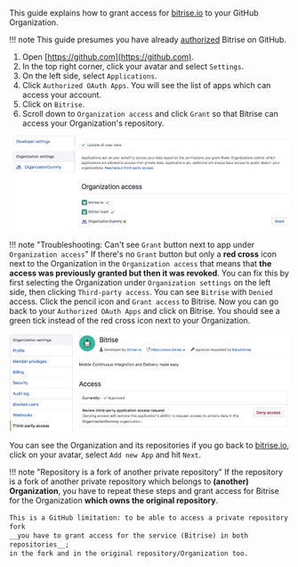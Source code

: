 This guide explains how to grant access for [bitrise.io](https://www.bitrise.io/) to your GitHub Organization.

!!! note
    This guide presumes you have already [authorized](https://help.github.com/articles/authorizing-oauth-apps/) Bitrise on GitHub.

1. Open [https://github.com](https://github.com).
2. In the top right corner, click your avatar and select `Settings`.
4. On the left side, select `Applications`.
5. Click `Authorized OAuth Apps`. You will see the list of apps which can access your account.
6. Click on `Bitrise`.
6. Scroll down to `Organization access` and click `Grant` so that Bitrise can access your Organization's repository.

  ![Screenshot](/img/faq/grant-org-access.jpg)

!!! note "Troubleshooting: Can't see `Grant` button next to app under `Organization access`"
    If there's no `Grant` button but only a __red cross__ icon next to the Organization in the `Organization access` that means that __the access was previously granted but then it was revoked__. You can fix this by first selecting the Organization under `Organization settings` on the left side, then clicking `Third-party access`. You can see `Bitrise` with `Denied` access. Click the pencil icon and `Grant access` to Bitrise. Now you can go back to your `Authorized OAuth Apps` and click on Bitrise. You should see a green tick instead of the red cross icon next to your Organization.

  ![Screenshot](/img/faq/third-party-access.jpg)

You can see the Organization and its repositories if you go back to [bitrise.io](https://www.bitrise.io), click on your avatar, select `Add new App` and hit `Next`.

!!! note "Repository is a fork of another private repository"
    If the repository is a fork of another private repository which belongs to **(another) Organization**, you have to repeat these steps and grant access for Bitrise for the Organization __which owns the original repository__.

    This is a GitHub limitation: to be able to access a private repository fork
    __you have to grant access for the service (Bitrise) in both repositories__;
    in the fork and in the original repository/Organization too.
